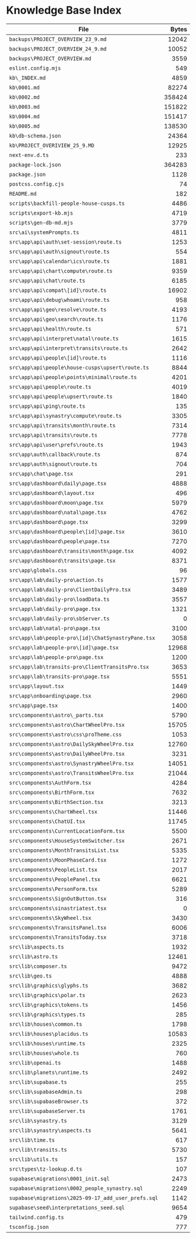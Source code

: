 # Knowledge Base Index

| File | Bytes |
|---|---:|
| `backups\PROJECT_OVERVIEW_23_9.md` | 12042 |
| `backups\PROJECT_OVERVIEW_24_9.md` | 10052 |
| `backups\PROJECT_OVERVIEW.md` | 3559 |
| `eslint.config.mjs` | 549 |
| `kb\_INDEX.md` | 4859 |
| `kb\0001.md` | 82274 |
| `kb\0002.md` | 358424 |
| `kb\0003.md` | 151822 |
| `kb\0004.md` | 151417 |
| `kb\0005.md` | 138530 |
| `kb\db-schema.json` | 24364 |
| `kb\PROJECT_OVERIVIEW_25_9.MD` | 12925 |
| `next-env.d.ts` | 233 |
| `package-lock.json` | 364283 |
| `package.json` | 1128 |
| `postcss.config.cjs` | 74 |
| `README.md` | 182 |
| `scripts\backfill-people-house-cusps.ts` | 4486 |
| `scripts\export-kb.mjs` | 4719 |
| `scripts\gen-db-md.mjs` | 3779 |
| `src\ai\systemPrompts.ts` | 4811 |
| `src\app\api\auth\set-session\route.ts` | 1253 |
| `src\app\api\auth\signout\route.ts` | 554 |
| `src\app\api\calendar\ics\route.ts` | 1881 |
| `src\app\api\chart\compute\route.ts` | 9359 |
| `src\app\api\chat\route.ts` | 6185 |
| `src\app\api\compat\[id]\route.ts` | 16902 |
| `src\app\api\debug\whoami\route.ts` | 958 |
| `src\app\api\geo\resolve\route.ts` | 4193 |
| `src\app\api\geo\search\route.ts` | 1176 |
| `src\app\api\health\route.ts` | 571 |
| `src\app\api\interpret\natal\route.ts` | 1615 |
| `src\app\api\interpret\transits\route.ts` | 2642 |
| `src\app\api\people\[id]\route.ts` | 1116 |
| `src\app\api\people\house-cusps\upsert\route.ts` | 8844 |
| `src\app\api\people\points\minimal\route.ts` | 4201 |
| `src\app\api\people\route.ts` | 4019 |
| `src\app\api\people\upsert\route.ts` | 1840 |
| `src\app\api\ping\route.ts` | 135 |
| `src\app\api\synastry\compute\route.ts` | 3305 |
| `src\app\api\transits\month\route.ts` | 7314 |
| `src\app\api\transits\route.ts` | 7778 |
| `src\app\api\user\prefs\route.ts` | 1943 |
| `src\app\auth\callback\route.ts` | 874 |
| `src\app\auth\signout\route.ts` | 704 |
| `src\app\chat\page.tsx` | 291 |
| `src\app\dashboard\daily\page.tsx` | 4888 |
| `src\app\dashboard\layout.tsx` | 496 |
| `src\app\dashboard\moon\page.tsx` | 5979 |
| `src\app\dashboard\natal\page.tsx` | 4762 |
| `src\app\dashboard\page.tsx` | 3299 |
| `src\app\dashboard\people\[id]\page.tsx` | 3610 |
| `src\app\dashboard\people\page.tsx` | 7270 |
| `src\app\dashboard\transits\month\page.tsx` | 4092 |
| `src\app\dashboard\transits\page.tsx` | 8371 |
| `src\app\globals.css` | 96 |
| `src\app\lab\daily-pro\action.ts` | 1577 |
| `src\app\lab\daily-pro\ClientDailyPro.tsx` | 3489 |
| `src\app\lab\daily-pro\loadData.ts` | 3557 |
| `src\app\lab\daily-pro\page.tsx` | 1321 |
| `src\app\lab\daily-pro\sbServer.ts` | 0 |
| `src\app\lab\natal-pro\page.tsx` | 3100 |
| `src\app\lab\people-pro\[id]\ChatSynastryPane.tsx` | 3058 |
| `src\app\lab\people-pro\[id]\page.tsx` | 12968 |
| `src\app\lab\people-pro\page.tsx` | 1200 |
| `src\app\lab\transits-pro\ClientTransitsPro.tsx` | 3653 |
| `src\app\lab\transits-pro\page.tsx` | 5551 |
| `src\app\layout.tsx` | 1449 |
| `src\app\onboarding\page.tsx` | 2960 |
| `src\app\page.tsx` | 1400 |
| `src\components\astro\_parts.tsx` | 5790 |
| `src\components\astro\ChartWheelPro.tsx` | 15705 |
| `src\components\astro\css\proTheme.css` | 1053 |
| `src\components\astro\DailySkyWheelPro.tsx` | 12760 |
| `src\components\astro\DailyWheelPro.tsx` | 3231 |
| `src\components\astro\SynastryWheelPro.tsx` | 14051 |
| `src\components\astro\TransitsWheelPro.tsx` | 21044 |
| `src\components\AuthForm.tsx` | 4284 |
| `src\components\BirthForm.tsx` | 7632 |
| `src\components\BirthSection.tsx` | 3213 |
| `src\components\ChartWheel.tsx` | 11446 |
| `src\components\ChatUI.tsx` | 11745 |
| `src\components\CurrentLocationForm.tsx` | 5500 |
| `src\components\HouseSystemSwitcher.tsx` | 2671 |
| `src\components\MonthTransitsList.tsx` | 5335 |
| `src\components\MoonPhaseCard.tsx` | 1272 |
| `src\components\PeopleList.tsx` | 2017 |
| `src\components\PeoplePanel.tsx` | 6621 |
| `src\components\PersonForm.tsx` | 5289 |
| `src\components\SignOutButton.tsx` | 316 |
| `src\components\sinastriatest.tsx` | 0 |
| `src\components\SkyWheel.tsx` | 3430 |
| `src\components\TransitsPanel.tsx` | 6006 |
| `src\components\TransitsToday.tsx` | 3718 |
| `src\lib\aspects.ts` | 1932 |
| `src\lib\astro.ts` | 12461 |
| `src\lib\composer.ts` | 9472 |
| `src\lib\geo.ts` | 4888 |
| `src\lib\graphics\glyphs.ts` | 3682 |
| `src\lib\graphics\polar.ts` | 2623 |
| `src\lib\graphics\tokens.ts` | 1456 |
| `src\lib\graphics\types.ts` | 285 |
| `src\lib\houses\common.ts` | 1798 |
| `src\lib\houses\placidus.ts` | 10583 |
| `src\lib\houses\runtime.ts` | 2325 |
| `src\lib\houses\whole.ts` | 760 |
| `src\lib\openai.ts` | 1488 |
| `src\lib\planets\runtime.ts` | 2492 |
| `src\lib\supabase.ts` | 255 |
| `src\lib\supabaseAdmin.ts` | 298 |
| `src\lib\supabaseBrowser.ts` | 372 |
| `src\lib\supabaseServer.ts` | 1761 |
| `src\lib\synastry.ts` | 3129 |
| `src\lib\synastry\aspects.ts` | 5641 |
| `src\lib\time.ts` | 617 |
| `src\lib\transits.ts` | 5730 |
| `src\lib\utils.ts` | 157 |
| `src\types\tz-lookup.d.ts` | 107 |
| `supabase\migrations\0001_init.sql` | 2473 |
| `supabase\migrations\0002_people_synastry.sql` | 2249 |
| `supabase\migrations\2025-09-17_add_user_prefs.sql` | 1142 |
| `supabase\seed\interpretations_seed.sql` | 9654 |
| `tailwind.config.ts` | 479 |
| `tsconfig.json` | 777 |